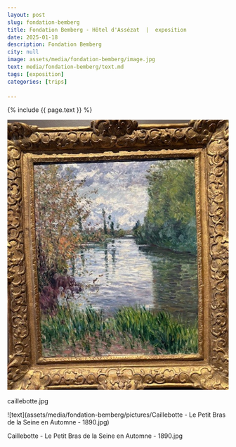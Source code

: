 ```yaml
---
layout: post
slug: fondation-bemberg
title: Fondation Bemberg - Hôtel d'Assézat  |  exposition
date: 2025-01-18
description: Fondation Bemberg
city: null
image: assets/media/fondation-bemberg/image.jpg
text: media/fondation-bemberg/text.md
tags: [exposition]
categories: [trips]

---
```


{% include  {{ page.text }} %}



![text](assets/media/fondation-bemberg/pictures/caillebotte.jpg)

caillebotte.jpg


![text](assets/media/fondation-bemberg/pictures/Caillebotte - Le Petit Bras  de la Seine en Automne - 1890.jpg)

Caillebotte - Le Petit Bras  de la Seine en Automne - 1890.jpg
